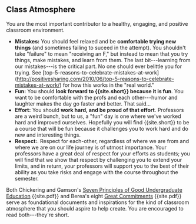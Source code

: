 ## Class Atmosphere

You are the most important contributor to a healthy, engaging, and positive classroom environment. 

* **Mistakes:** You should feel relaxed and be **comfortable trying new things** (and sometimes failing to suceed in the attempt). You shouldn't take "failure" to mean "receiving an F," but instead to mean that you try things, make mistakes, and learn from them. The last bit---learning from our mistakes---is the critical part. No one should ever belittle you for trying.  See [top-5-reasons-to-celebrate-mistakes-at-work] (http://positivesharing.com/2010/06/top-5-reasons-to-celebrate-mistakes-at-work/) for how this works in the "real world."
* **Fun:** You should **look forward to {{site.short}} because it is fun**. You want to be comfortable with the profs and each other---humor and laughter makes the day go faster and better. That said...
* **Effort:** You should **work hard, and be proud of that effort**. Professors are a weird bunch, but to us, a "fun" day is one where we've worked hard and improved ourselves. Hopefully you will find {{site.short}} to be a course that will be fun because it challenges you to work hard and do new and interesting things.
* **Respect:**. Respect for each-other, regardless of where we are from and where we are on our life journey is of utmost importance. Your professors have a great deal of respect for your efforts as students; you will find that we show that respect by challenging you to extend your limits, and in return, your professors will support you to the best of their ability as you take risks and engage with the course throughout the semester. 

Both Chickering and Gamson's [Seven Principles of Good Undergraduate Education]({{site.media}}/seven-principles.pdf) {{site.pdf}} and Berea's eight [Great Commitments]({{site.media}}/berea-college-great-commitments.pdf) {{site.pdf}} serve as foundational documents and inspirations for the kind of classroom atmosphere that you should aspire to help create. You are encouraged to read both---they're short.